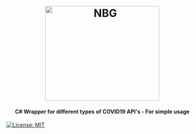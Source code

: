 <h1 align="center">
  <br>
  <a"><img src="https://s3.xopic.de/openwho-public/channels/7fSc4JEBeO9H0P4b8d1Cfq/logo_v1.png" alt="NBG" height="250" width="300"></a>
</h1>
   
<h4 align="center">C# Wrapper for different types of COVID19 API's - For simple usage</h4>


[![License: MIT](https://img.shields.io/badge/License-MIT-yellow.svg)](https://opensource.org/licenses/MIT)

